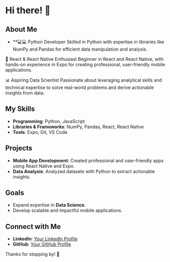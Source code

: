 # Hi there! 👋

## About Me
- **💻💻 Python Developer
Skilled in Python with expertise in libraries like NumPy and Pandas for efficient data manipulation and analysis.

📱 React & React Native Enthusiast
Beginner in React and React Native, with hands-on experience in Expo for creating professional, user-friendly mobile applications.

📊 Aspiring Data Scientist
Passionate about leveraging analytical skills and technical expertise to solve real-world problems and derive actionable insights from data.

## My Skills
- **Programming**: Python, JavaScript
- **Libraries & Frameworks**: NumPy, Pandas, React, React Native
- **Tools**: Expo, Git, VS Code

## Projects
- **Mobile App Development**: Created professional and user-friendly apps using React Native and Expo.
- **Data Analysis**: Analyzed datasets with Python to extract actionable insights.

## Goals
- Expand expertise in **Data Science**.
- Develop scalable and impactful mobile applications.

## Connect with Me
- **LinkedIn**: [Your LinkedIn Profile](#)
- **GitHub**: [Your GitHub Profile](#)

Thanks for stopping by! 🚀

